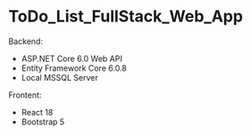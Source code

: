 # ToDo_List_FullStack_Web_App
Backend:
* ASP.NET Core 6.0 Web API
* Entity Framework Core 6.0.8
* Local MSSQL Server

Frontent:
* React 18
* Bootstrap 5
